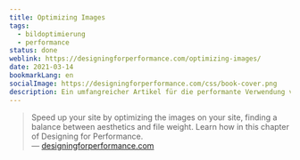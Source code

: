 ```yaml
---
title: Optimizing Images
tags:
  - bildoptimierung
  - performance
status: done
weblink: https://designingforperformance.com/optimizing-images/
date: 2021-03-14
bookmarkLang: en
socialImage: https://designingforperformance.com/css/book-cover.png
description: Ein umfangreicher Artikel für die performante Verwendung von Bildern fürs Web. Dies ist ein Auszug aus dem Buch *Designing for Performance*.
---
```

<blockquote>Speed up your site by optimizing the images on your site, finding a balance between aesthetics and file weight. Learn how in this chapter of Designing for Performance.<footer>— <a href="https://designingforperformance.com/optimizing-images/">designingforperformance.com</a></footer></blockquote>
